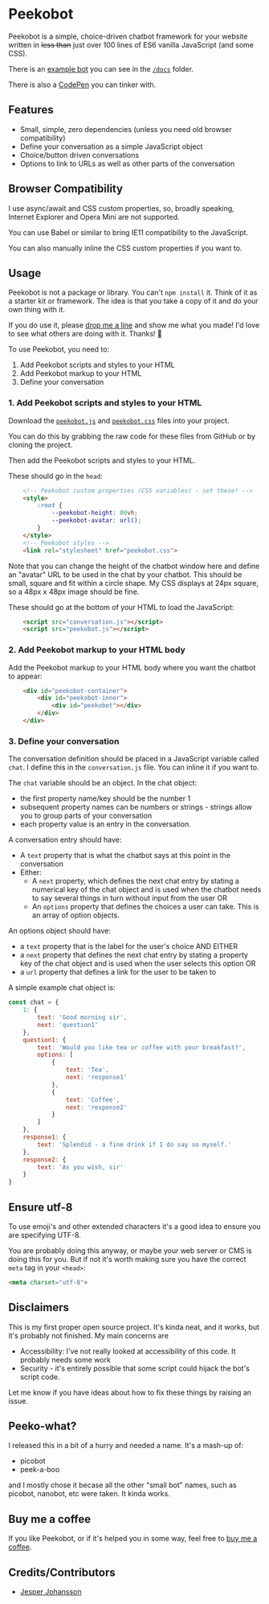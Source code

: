 # Peekobot

Peekobot is a simple, choice-driven chatbot framework for your website written in ~~less
than~~ just over 100 lines of ES6 vanilla JavaScript (and some CSS).

There is an [example bot](https://peekobot.github.io/peekobot/) you can see in the [`/docs`](/docs) folder.

There is also a [CodePen](https://codepen.io/magicroundabout/pen/RwwXxoo) you can tinker with.

## Features

* Small, simple, zero dependencies (unless you need old browser compatibility)
* Define your conversation as a simple JavaScript object
* Choice/button driven conversations
* Options to link to URLs as well as other parts of the conversation

## Browser Compatibility

I use async/await and CSS custom properties, so, broadly speaking, Internet Explorer 
and Opera Mini are not supported.

You can use Babel or similar to bring IE11 compatibility to the JavaScript.

You can also manually inline the CSS custom properties if you want to.

## Usage

Peekobot is not a package or library. You can't `npm install` it. Think of it as a starter kit or framework. The idea is that you take a copy of it and do your own thing with it.

If you do use it, please [drop me a line](https://twitter.com/magicroundabout/) and show me what you made! I'd love to see what others are doing with it. Thanks! 🙌

To use Peekobot, you need to:

1. Add Peekobot scripts and styles to your HTML
2. Add Peekobot markup to your HTML
3. Define your conversation

### 1. Add Peekobot scripts and styles to your HTML

Download the [`peekobot.js`](peekobot.js) and [`peekobot.css`](peekobot.css) files into your project.

You can do this by grabbing the raw code for these files from GitHub or by cloning the 
project.

Then add the Peekobot scripts and styles to your HTML.

These should go in the `head`:

```html
    <!-- Peekobot custom properties (CSS variables) - set these! -->
    <style>
        :root {
            --peekobot-height: 80vh;
            --peekobot-avatar: url();
        }
    </style>
    <!-- Peekobot styles -->
    <link rel="stylesheet" href="peekobot.css">
```

Note that you can change the height of the chatbot window here and define an "avatar"
URL to be used in the chat by your chatbot. This should be small, square and fit within a
circle shape. My CSS displays at 24px square, so a 48px x 48px image should be fine.

These should go at the bottom of your HTML to load the JavaScript:

```html
    <script src="conversation.js"></script>
    <script src="peekobot.js"></script>
```

### 2. Add Peekobot markup to your HTML body

Add the Peekobot markup to your HTML body where you want the chatbot to appear:

```html
    <div id="peekobot-container">
        <div id="peekobot-inner">
            <div id="peekobot"></div>
        </div>
    </div>

```

### 3. Define your conversation

The conversation definition should be placed in a JavaScript variable called `chat`.
I define this in the `conversation.js` file. You can inline it if you want to.

The `chat` variable should be an object. In the chat object:

* the first property name/key should be the number 1
* subsequent property names can be numbers or strings - strings allow you to group parts of your conversation
* each property value is an entry in the conversation.

A conversation entry should have:

- A `text` property that is what the chatbot says at this point in the conversation
- Either:
   - A `next` property, which defines the next chat entry by stating a numerical key
     of the chat object and is used when the chatbot needs to say several things
     in turn without input from the user
  OR
   - An `options` property that defines the choices a user can take.  This is an
     array of option objects.

An options object should have:

- a `text` property that is the label for the user's choice
AND EITHER
- a `next` property that defines the next chat entry by stating a property key of
  the chat object and is used when the user selects this option
OR
- a `url` property that defines a link for the user to be taken to

A simple example chat object is:

```js
const chat = {
    1: {
        text: 'Good morning sir',
        next: 'question1'
    },
    question1: {
        text: 'Would you like tea or coffee with your breakfast?',
        options: [
            {
                text: 'Tea',
                next: 'response1'
            },
            {
                text: 'Coffee',
                next: 'response2'
            }
        ]
    },
    response1: {
        text: 'Splendid - a fine drink if I do say so myself.'
    },
    response2: {
        text: 'As you wish, sir'
    }
}
```

## Ensure utf-8

To use emoji's and other extended characters it's a good idea to ensure you are specifying UTF-8.

You are probably doing this anyway, or maybe your web server or CMS is doing this for you. But if not it's worth
making sure you have the correct `meta` tag in your `<head>`:

```html
<meta charset="utf-8">
```

## Disclaimers

This is my first proper open source project. It's kinda neat, and it works, but it's
probably not finished. My main concerns are 

* Accessibility: I've not really looked at accessibility of this code. It probably needs some work
* Security - it's entirely possible that some script could hijack the bot's script code.

Let me know if you have ideas about how to fix these things by raising an issue.

## Peeko-what?

I released this in a bit of a hurry and needed a name. It's a mash-up of:

* picobot
* peek-a-boo

and I mostly chose it becase all the other "small bot" names, such as picobot, nanobot, etc were taken. It kinda works.

## Buy me a coffee

If you like Peekobot, or if it's helped you in some way, feel free to [buy me a coffee](https://ko-fi.com/magicroundabout).

## Credits/Contributors

* [Jesper Johansson](https://github.com/JeppeJ)
